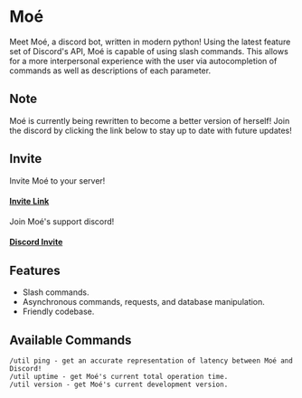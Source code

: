 # Moé
Meet Moé, a discord bot, written in modern python!
Using the latest feature set of Discord's API, Moé is capable of using slash commands. This allows for a more interpersonal experience with the user via autocompletion of commands as well as descriptions of each parameter.

## Note
Moé is currently being rewritten to become a better version of herself!
Join the discord by clicking the link below to stay up to date with future updates!

## Invite
Invite Moé to your server!  
#### [Invite Link](https://discord.com/api/oauth2/authorize?client_id=884239130173779968&permissions=8&scope=bot%20applications.commands)

Join Moé's support discord!
#### [Discord Invite](https://discord.com/invite/PeMQNu6bDA)

## Features
* Slash commands.
* Asynchronous commands, requests, and database manipulation.
* Friendly codebase.

## Available Commands
```
/util ping - get an accurate representation of latency between Moé and Discord!
/util uptime - get Moé's current total operation time.
/util version - get Moé's current development version.
```
